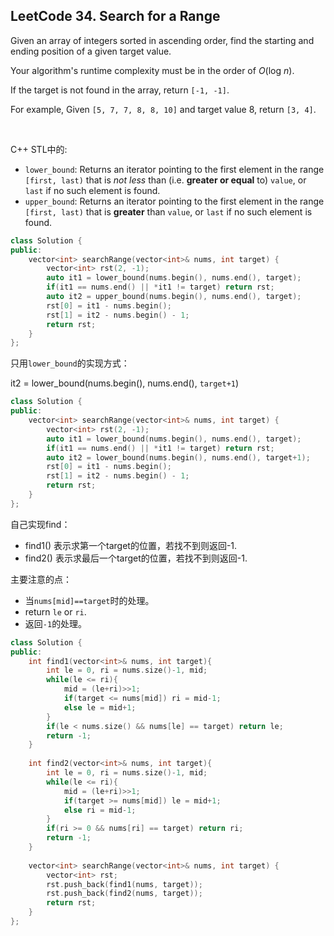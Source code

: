 ## LeetCode 34. Search for a Range

Given an array of integers sorted in ascending order, find the starting and ending position of a given target value.

Your algorithm's runtime complexity must be in the order of *O*(log *n*).

If the target is not found in the array, return `[-1, -1]`.

For example,
Given `[5, 7, 7, 8, 8, 10]` and target value 8,
return `[3, 4]`.

<br>

C++ STL中的:

* `lower_bound`: Returns an iterator pointing to the first element in the range `[first, last)` that is *not less* than (i.e. **greater or equal** to) `value`, or `last` if no such element is found.
* `upper_bound`: Returns an iterator pointing to the first element in the range `[first, last)` that is **greater** than `value`, or `last` if no such element is found.

```cpp
class Solution {
public:
    vector<int> searchRange(vector<int>& nums, int target) {
        vector<int> rst(2, -1);
        auto it1 = lower_bound(nums.begin(), nums.end(), target);
        if(it1 == nums.end() || *it1 != target) return rst;
        auto it2 = upper_bound(nums.begin(), nums.end(), target);
        rst[0] = it1 - nums.begin();
        rst[1] = it2 - nums.begin() - 1;
        return rst;
    }
};
```

只用`lower_bound`的实现方式：

it2 = lower_bound(nums.begin(), nums.end(), `target+1`)

```cpp
class Solution {
public:
    vector<int> searchRange(vector<int>& nums, int target) {
        vector<int> rst(2, -1);
        auto it1 = lower_bound(nums.begin(), nums.end(), target);
        if(it1 == nums.end() || *it1 != target) return rst;
        auto it2 = lower_bound(nums.begin(), nums.end(), target+1);
        rst[0] = it1 - nums.begin();
        rst[1] = it2 - nums.begin() - 1;
        return rst;
    }
};
```

自己实现find：

* find1() 表示求第一个target的位置，若找不到则返回-1.
* find2() 表示求最后一个target的位置，若找不到则返回-1.

主要注意的点：

* 当`nums[mid]==target`时的处理。
* return `le` or `ri`.
* 返回`-1`的处理。

```cpp
class Solution {
public:
    int find1(vector<int>& nums, int target){
        int le = 0, ri = nums.size()-1, mid;
        while(le <= ri){
            mid = (le+ri)>>1;
            if(target <= nums[mid]) ri = mid-1;
            else le = mid+1;
        }
        if(le < nums.size() && nums[le] == target) return le;
        return -1;
    }
    
    int find2(vector<int>& nums, int target){
        int le = 0, ri = nums.size()-1, mid;
        while(le <= ri){
            mid = (le+ri)>>1;
            if(target >= nums[mid]) le = mid+1;
            else ri = mid-1;
        }
        if(ri >= 0 && nums[ri] == target) return ri;
        return -1;
    }
    
    vector<int> searchRange(vector<int>& nums, int target) {
        vector<int> rst;
        rst.push_back(find1(nums, target));
        rst.push_back(find2(nums, target));
        return rst;
    }
};
```

